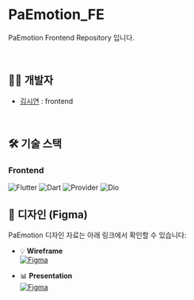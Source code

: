 # PaEmotion_FE
PaEmotion Frontend Repository 입니다.

<br>


## 🙋‍♀️ 개발자
- [김시연](https://github.com/siyeonnnnn) : frontend
<br>


## 🛠 기술 스택
### Frontend
![Flutter](https://img.shields.io/badge/Flutter-02569B?style=for-the-badge&logo=flutter&logoColor=white)
![Dart](https://img.shields.io/badge/Dart-0175C2?style=for-the-badge&logo=dart&logoColor=white)
![Provider](https://img.shields.io/badge/Provider-4285F4?style=for-the-badge&logo=flutter&logoColor=white)
![Dio](https://img.shields.io/badge/Dio-FFCA28?style=for-the-badge&logo=flutter&logoColor=black)
<br>

## 🎨 디자인 (Figma)

PaEmotion 디자인 자료는 아래 링크에서 확인할 수 있습니다:

- 💡 **Wireframe**  
  [![Figma](https://img.shields.io/badge/Figma-View-blue?logo=figma&style=for-the-badge)](https://www.figma.com/file/S3ErBHNiTDl4J2XJNVf7NC/PaEmotion_Wireframe?node-id=142-2824&t=i5Trjh8qXUexrt4Z-1)

- 📊 **Presentation**  
  [![Figma](https://img.shields.io/badge/Figma-View-blue?logo=figma&style=for-the-badge)](https://www.figma.com/slides/t7HN3Z6brSycvCK4ExY5Il/PaEmotion-Presentation?node-id=112-482&t=UTXe4t0oM1ztvDTK-1)


